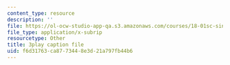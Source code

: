 ```yaml
---
content_type: resource
description: ''
file: https://ol-ocw-studio-app-qa.s3.amazonaws.com/courses/18-01sc-single-variable-calculus-fall-2010/f6d31763ca8773448e3d21a797fb44b6_G_HS1Dan_x4.srt
file_type: application/x-subrip
resourcetype: Other
title: 3play caption file
uid: f6d31763-ca87-7344-8e3d-21a797fb44b6
---
```

